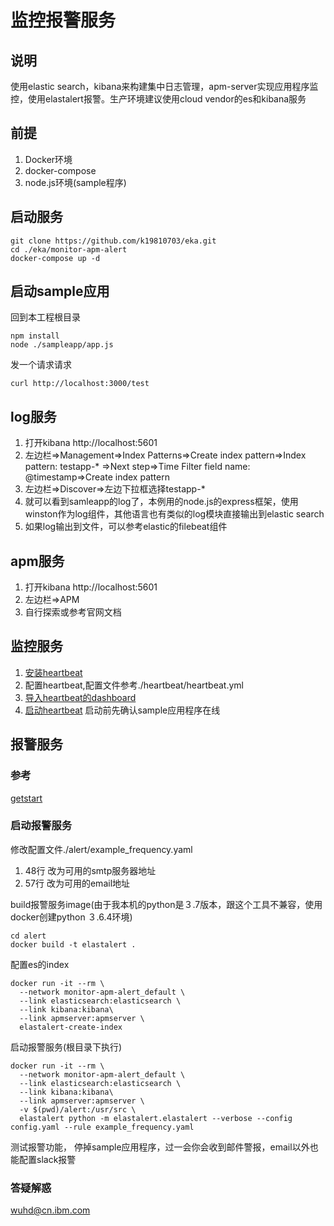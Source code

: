 # 监控报警服务

##  说明
使用elastic search，kibana来构建集中日志管理，apm-server实现应用程序监控，使用elastalert报警。生产环境建议使用cloud vendor的es和kibana服务

##  前提
1.  Docker环境
2.  docker-compose
3.  node.js环境(sample程序)
##  启动服务
```Shell
git clone https://github.com/k19810703/eka.git
cd ./eka/monitor-apm-alert
docker-compose up -d
```

## 启动sample应用
回到本工程根目录
```Shell
npm install
node ./sampleapp/app.js
```
发一个请求请求
```Shell
curl http://localhost:3000/test
```

## log服务
1.  打开kibana http://localhost:5601
2.  左边栏=>Management=>Index Patterns=>Create index pattern=>Index pattern: testapp-* =>Next step=>Time Filter field name: @timestamp=>Create index pattern
3.  左边栏=>Discover=>左边下拉框选择testapp-*
4.  就可以看到samleapp的log了，本例用的node.js的express框架，使用winston作为log组件，其他语言也有类似的log模块直接输出到elastic search
5.  如果log输出到文件，可以参考elastic的filebeat组件

##  apm服务
1.  打开kibana http://localhost:5601
2.  左边栏=>APM
3.  自行探索或参考官网文档

## 监控服务
1.  [安装heartbeat](https://www.elastic.co/guide/en/beats/heartbeat/current/heartbeat-installation.html)
2.  配置heartbeat,配置文件参考./heartbeat/heartbeat.yml
3.  [导入heartbeat的dashboard](https://github.com/elastic/uptime-contrib)
4.  [启动heartbeat](https://www.elastic.co/guide/en/beats/heartbeat/current/heartbeat-starting.html)
启动前先确认sample应用程序在线

##  报警服务

### 参考
[getstart](https://elastalert.readthedocs.io/en/latest/running_elastalert.html)

### 启动报警服务
修改配置文件./alert/example_frequency.yaml
1.  48行 改为可用的smtp服务器地址
2.  57行 改为可用的email地址

build报警服务image(由于我本机的python是３.7版本，跟这个工具不兼容，使用docker创建python ３.6.4环境)
```SHELL
cd alert
docker build -t elastalert .
```

配置es的index
```SHELL
docker run -it --rm \
  --network monitor-apm-alert_default \
  --link elasticsearch:elasticsearch \
  --link kibana:kibana\
  --link apmserver:apmserver \
  elastalert-create-index
```

启动报警服务(根目录下执行)
```SHELL
docker run -it --rm \
  --network monitor-apm-alert_default \
  --link elasticsearch:elasticsearch \
  --link kibana:kibana\
  --link apmserver:apmserver \
  -v $(pwd)/alert:/usr/src \
  elastalert python -m elastalert.elastalert --verbose --config config.yaml --rule example_frequency.yaml 
```

测试报警功能， 停掉sample应用程序，过一会你会收到邮件警报，email以外也能配置slack报警

### 答疑解惑
wuhd@cn.ibm.com
